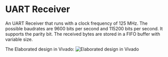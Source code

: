 # UART Receiver
 An UART Receiver that runs with a clock frequency of 125 MHz. The possible baudrates are 9600 bits per second and 115200 bits per second. It supports the parity bit. The received bytes are stored in a FIFO buffer with variable size. 

The Elaborated design in Vivado:
![Elaborated design in Vivado](https://github.com/Florin623/UART-Receiver/assets/160400264/1f0f7388-ec10-45ae-94e6-33212ad9f0dd)

